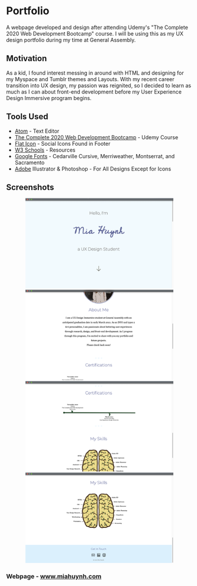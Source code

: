 # Portfolio

A webpage developed and design after attending Udemy's "The Complete 2020 Web Development Bootcamp" course. I will be using this as my UX design portfolio during my time at General Assembly. 

## Motivation

As a kid, I found interest messing in around with HTML and designing for my Myspace and Tumblr themes and Layouts. With my recent career transition into UX design, my passion was reignited, so I decided to learn as much as I can about front-end development before my User Experience Design Immersive program begins. 

## Tools Used

<ul>
  <li><a href="Atom.io">Atom</a> - Text Editor</li>
  <li><a href="https://www.udemy.com/course/the-complete-web-development-bootcamp/?utm_source=adwords&utm_medium=udemyads&utm_campaign=LongTail_la.EN_cc.US&utm_content=deal4584&utm_term=_._ag_81829991707_._ad_436603485118_._kw__._de_c_._dm__._pl__._ti_dsa-1007766171312_._li_9019639_._pd__._&matchtype=b&gclid=CjwKCAiAnvj9BRA4EiwAuUMDf65L7Nlf8i_4C9SCAH-cqrm9ERIczFLs-EVaeeOncxsMR8-2v9MNyRoCa8sQAvD_BwE">The Complete 2020 Web Development Bootcamp</a> - Udemy Course</li>
  <li><a href="https://www.flaticon.com">Flat Icon</a> - Social Icons Found in Footer</li>
  <li><a href="https://www.w3schools.com">W3 Schools</a> - Resources</li>
  <li><a href="https://www.fonts.google.com">Google Fonts</a> - Cedarville Cursive, Merriweather, Montserrat, and Sacramento</li>
  <li><a href="https://www.adobe.com">Adobe</a> Illustrator & Photoshop - For All Designs Except for Icons</li>
</ul>

## Screenshots

<p align="center" display="inline">
  <img src="https://github.com/Miariabobia/Portfolio/blob/readme/Screen%20Shot%202020-11-25%20at%209.18.06%20PM.png?raw=true" alt="Screenshot" width="400">
  <img src="https://github.com/Miariabobia/Portfolio/blob/readme/Screen%20Shot%202020-11-25%20at%209.18.35%20PM.png?raw=true" alt="Screenshot" width="400">
  <img src="https://github.com/Miariabobia/Portfolio/blob/readme/Screen%20Shot%202020-11-25%20at%209.29.17%20PM.png?raw=true" alt="Screenshot" width="400">
  <img src="https://github.com/Miariabobia/Portfolio/blob/readme/Screen%20Shot%202020-11-25%20at%209.18.49%20PM.png?raw=true" alt="Screenshot" width="400">
</p>

### Webpage - <a href="https://www.miahuynh.com">www.miahuynh.com</a>
